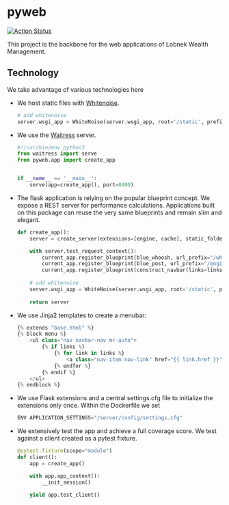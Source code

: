 # pyweb

[![Action Status](https://github.com/lobnek/pyweb/workflows/Test/badge.svg)](https://github.com/lobnek/pyweb/actions/)

This project is the backbone for the web applications of Lobnek Wealth Management. 

## Technology

We take advantage of various technologies here

* We host static files with [Whitenoise](https://pypi.org/project/whitenoise/).
    ```python
    # add whitenoise
    server.wsgi_app = WhiteNoise(server.wsgi_app, root='/static', prefix='assets/')
    ```
  
* We use the [Waitress](https://docs.pylonsproject.org/projects/waitress/en/stable/) server.
    ```python
    #!/usr/bin/env python3
    from waitress import serve
    from pyweb.app import create_app
    
    
    if __name__ == '__main__':
        serve(app=create_app(), port=8000)
    ``` 
    
* The flask application is relying on the popular blueprint concept. We expose a REST server for performance calculations.
Applications built on this package can reuse the very same blueprints and remain slim and elegant.
    ```python
    def create_app():
        server = create_server(extensions=[engine, cache], static_folder="/static")
    
        with server.test_request_context():
            current_app.register_blueprint(blue_whoosh, url_prefix="/whoosh")
            current_app.register_blueprint(blue_post, url_prefix="/engine")
            current_app.register_blueprint(construct_navbar(links=links, version=version), url_prefix="/admin")
        
        # add whitenoise
        server.wsgi_app = WhiteNoise(server.wsgi_app, root='/static', prefix='assets/')
        
        return server
    ```    
* We use Jinja2 templates to create a menubar:
    ```python
    {% extends "base.html" %}
    {% block menu %}
        <ul class="nav navbar-nav mr-auto">
            {% if links %}
                {% for link in links %}
                    <a class="nav-item nav-link" href="{{ link.href }}">{{ link.text }}</a>
                {% endfor %}
            {% endif %}
        </ul>
    {% endblock %}
    ```
* We use Flask extensions and a central settings.cfg file to initialize the extensions only once. Within the Dockerfile we set
    ```python
    ENV APPLICATION_SETTINGS="/server/config/settings.cfg"
    ```


* We extensively test the app and achieve a full coverage score. We test against a client created as a pytest fixture.
    ```python
    @pytest.fixture(scope="module")
    def client():
        app = create_app()
    
        with app.app_context():
            __init_session()
    
        yield app.test_client()
    ```



